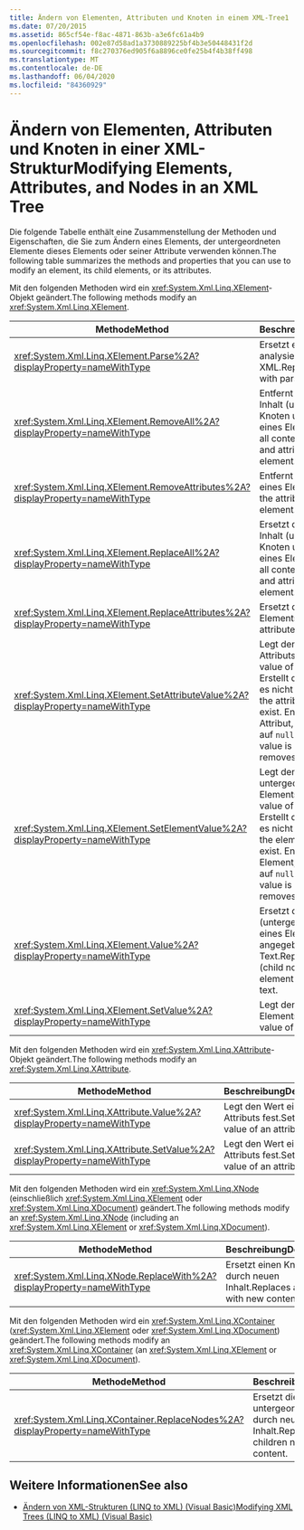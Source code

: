 ```yaml
---
title: Ändern von Elementen, Attributen und Knoten in einem XML-Tree1
ms.date: 07/20/2015
ms.assetid: 865cf54e-f8ac-4871-863b-a3e6fc61a4b9
ms.openlocfilehash: 002e87d58ad1a3730889225bf4b3e50448431f2d
ms.sourcegitcommit: f8c270376ed905f6a8896ce0fe25b4f4b38ff498
ms.translationtype: MT
ms.contentlocale: de-DE
ms.lasthandoff: 06/04/2020
ms.locfileid: "84360929"
---
```

# <a name="modifying-elements-attributes-and-nodes-in-an-xml-tree"></a><span data-ttu-id="aaf44-102">Ändern von Elementen, Attributen und Knoten in einer XML-Struktur</span><span class="sxs-lookup"><span data-stu-id="aaf44-102">Modifying Elements, Attributes, and Nodes in an XML Tree</span></span>
<span data-ttu-id="aaf44-103">Die folgende Tabelle enthält eine Zusammenstellung der Methoden und Eigenschaften, die Sie zum Ändern eines Elements, der untergeordneten Elemente dieses Elements oder seiner Attribute verwenden können.</span><span class="sxs-lookup"><span data-stu-id="aaf44-103">The following table summarizes the methods and properties that you can use to modify an element, its child elements, or its attributes.</span></span>  
  
 <span data-ttu-id="aaf44-104">Mit den folgenden Methoden wird ein <xref:System.Xml.Linq.XElement>-Objekt geändert.</span><span class="sxs-lookup"><span data-stu-id="aaf44-104">The following methods modify an <xref:System.Xml.Linq.XElement>.</span></span>  
  
|<span data-ttu-id="aaf44-105">Methode</span><span class="sxs-lookup"><span data-stu-id="aaf44-105">Method</span></span>|<span data-ttu-id="aaf44-106">Beschreibung</span><span class="sxs-lookup"><span data-stu-id="aaf44-106">Description</span></span>|  
|------------|-----------------|  
|<xref:System.Xml.Linq.XElement.Parse%2A?displayProperty=nameWithType>|<span data-ttu-id="aaf44-107">Ersetzt ein Element durch analysiertes XML.</span><span class="sxs-lookup"><span data-stu-id="aaf44-107">Replaces an element with parsed XML.</span></span>|  
|<xref:System.Xml.Linq.XElement.RemoveAll%2A?displayProperty=nameWithType>|<span data-ttu-id="aaf44-108">Entfernt den gesamten Inhalt (untergeordnete Knoten und Attribute) eines Elements.</span><span class="sxs-lookup"><span data-stu-id="aaf44-108">Removes all content (child nodes and attributes) of an element.</span></span>|  
|<xref:System.Xml.Linq.XElement.RemoveAttributes%2A?displayProperty=nameWithType>|<span data-ttu-id="aaf44-109">Entfernt die Attribute eines Elements.</span><span class="sxs-lookup"><span data-stu-id="aaf44-109">Removes the attributes of an element.</span></span>|  
|<xref:System.Xml.Linq.XElement.ReplaceAll%2A?displayProperty=nameWithType>|<span data-ttu-id="aaf44-110">Ersetzt den gesamten Inhalt (untergeordnete Knoten und Attribute) eines Elements.</span><span class="sxs-lookup"><span data-stu-id="aaf44-110">Replaces all content (child nodes and attributes) of an element.</span></span>|  
|<xref:System.Xml.Linq.XElement.ReplaceAttributes%2A?displayProperty=nameWithType>|<span data-ttu-id="aaf44-111">Ersetzt die Attribute eines Elements.</span><span class="sxs-lookup"><span data-stu-id="aaf44-111">Replaces the attributes of an element.</span></span>|  
|<xref:System.Xml.Linq.XElement.SetAttributeValue%2A?displayProperty=nameWithType>|<span data-ttu-id="aaf44-112">Legt den Wert eines Attributs fest.</span><span class="sxs-lookup"><span data-stu-id="aaf44-112">Sets the value of an attribute.</span></span> <span data-ttu-id="aaf44-113">Erstellt das Attribut, wenn es nicht existiert.</span><span class="sxs-lookup"><span data-stu-id="aaf44-113">Creates the attribute if it doesn't exist.</span></span> <span data-ttu-id="aaf44-114">Entfernt das Attribut, wenn der Wert auf `null` gesetzt ist.</span><span class="sxs-lookup"><span data-stu-id="aaf44-114">If the value is set to `null`, removes the attribute.</span></span>|  
|<xref:System.Xml.Linq.XElement.SetElementValue%2A?displayProperty=nameWithType>|<span data-ttu-id="aaf44-115">Legt den Wert eines untergeordneten Elements fest.</span><span class="sxs-lookup"><span data-stu-id="aaf44-115">Sets the value of a child element.</span></span> <span data-ttu-id="aaf44-116">Erstellt das Element, wenn es nicht existiert.</span><span class="sxs-lookup"><span data-stu-id="aaf44-116">Creates the element if it doesn't exist.</span></span> <span data-ttu-id="aaf44-117">Entfernt das Element, wenn der Wert auf `null` gesetzt ist.</span><span class="sxs-lookup"><span data-stu-id="aaf44-117">If the value is set to `null`, removes the element.</span></span>|  
|<xref:System.Xml.Linq.XElement.Value%2A?displayProperty=nameWithType>|<span data-ttu-id="aaf44-118">Ersetzt den Inhalt (untergeordnete Knoten) eines Elements durch den angegebenen Text.</span><span class="sxs-lookup"><span data-stu-id="aaf44-118">Replaces the content (child nodes) of an element with the specified text.</span></span>|  
|<xref:System.Xml.Linq.XElement.SetValue%2A?displayProperty=nameWithType>|<span data-ttu-id="aaf44-119">Legt den Wert eines Elements fest.</span><span class="sxs-lookup"><span data-stu-id="aaf44-119">Sets the value of an element.</span></span>|  
  
 <span data-ttu-id="aaf44-120">Mit den folgenden Methoden wird ein <xref:System.Xml.Linq.XAttribute>-Objekt geändert.</span><span class="sxs-lookup"><span data-stu-id="aaf44-120">The following methods modify an <xref:System.Xml.Linq.XAttribute>.</span></span>  
  
|<span data-ttu-id="aaf44-121">Methode</span><span class="sxs-lookup"><span data-stu-id="aaf44-121">Method</span></span>|<span data-ttu-id="aaf44-122">Beschreibung</span><span class="sxs-lookup"><span data-stu-id="aaf44-122">Description</span></span>|  
|------------|-----------------|  
|<xref:System.Xml.Linq.XAttribute.Value%2A?displayProperty=nameWithType>|<span data-ttu-id="aaf44-123">Legt den Wert eines Attributs fest.</span><span class="sxs-lookup"><span data-stu-id="aaf44-123">Sets the value of an attribute.</span></span>|  
|<xref:System.Xml.Linq.XAttribute.SetValue%2A?displayProperty=nameWithType>|<span data-ttu-id="aaf44-124">Legt den Wert eines Attributs fest.</span><span class="sxs-lookup"><span data-stu-id="aaf44-124">Sets the value of an attribute.</span></span>|  
  
 <span data-ttu-id="aaf44-125">Mit den folgenden Methoden wird ein <xref:System.Xml.Linq.XNode> (einschließlich <xref:System.Xml.Linq.XElement> oder <xref:System.Xml.Linq.XDocument>) geändert.</span><span class="sxs-lookup"><span data-stu-id="aaf44-125">The following methods modify an <xref:System.Xml.Linq.XNode> (including an <xref:System.Xml.Linq.XElement> or <xref:System.Xml.Linq.XDocument>).</span></span>  
  
|<span data-ttu-id="aaf44-126">Methode</span><span class="sxs-lookup"><span data-stu-id="aaf44-126">Method</span></span>|<span data-ttu-id="aaf44-127">Beschreibung</span><span class="sxs-lookup"><span data-stu-id="aaf44-127">Description</span></span>|  
|------------|-----------------|  
|<xref:System.Xml.Linq.XNode.ReplaceWith%2A?displayProperty=nameWithType>|<span data-ttu-id="aaf44-128">Ersetzt einen Knoten durch neuen Inhalt.</span><span class="sxs-lookup"><span data-stu-id="aaf44-128">Replaces a node with new content.</span></span>|  
  
 <span data-ttu-id="aaf44-129">Mit den folgenden Methoden wird ein <xref:System.Xml.Linq.XContainer> (<xref:System.Xml.Linq.XElement> oder <xref:System.Xml.Linq.XDocument>) geändert.</span><span class="sxs-lookup"><span data-stu-id="aaf44-129">The following methods modify an <xref:System.Xml.Linq.XContainer> (an <xref:System.Xml.Linq.XElement> or <xref:System.Xml.Linq.XDocument>).</span></span>  
  
|<span data-ttu-id="aaf44-130">Methode</span><span class="sxs-lookup"><span data-stu-id="aaf44-130">Method</span></span>|<span data-ttu-id="aaf44-131">Beschreibung</span><span class="sxs-lookup"><span data-stu-id="aaf44-131">Description</span></span>|  
|------------|-----------------|  
|<xref:System.Xml.Linq.XContainer.ReplaceNodes%2A?displayProperty=nameWithType>|<span data-ttu-id="aaf44-132">Ersetzt die untergeordneten Knoten durch neuen Inhalt.</span><span class="sxs-lookup"><span data-stu-id="aaf44-132">Replaces the children nodes with new content.</span></span>|  
  
## <a name="see-also"></a><span data-ttu-id="aaf44-133">Weitere Informationen</span><span class="sxs-lookup"><span data-stu-id="aaf44-133">See also</span></span>

- [<span data-ttu-id="aaf44-134">Ändern von XML-Strukturen (LINQ to XML) (Visual Basic)</span><span class="sxs-lookup"><span data-stu-id="aaf44-134">Modifying XML Trees (LINQ to XML) (Visual Basic)</span></span>](modifying-xml-trees-linq-to-xml.md)
